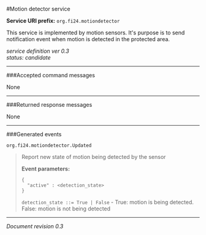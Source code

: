 #Motion detector service

**Service URI prefix:**    `org.fi24.motiondetector`

This service is implemented by motion sensors. It's purpose is to send notification event when motion is detected in the protected area.

*service definition ver 0.3*  
*status: candidate*

---

###Accepted command messages

None

---


###Returned response messages

None

---

###Generated events

`org.fi24.motiondetector.Updated`
> Report new state of motion being detected by the sensor
> 
> **Event parameters:**
>```
>{
>   "active" : <detection_state>
>}
>```
>
>`detection_state ::= True | False` - True: motion is being detected. False: motion is not being detected
>





---

*Document revision 0.3*

